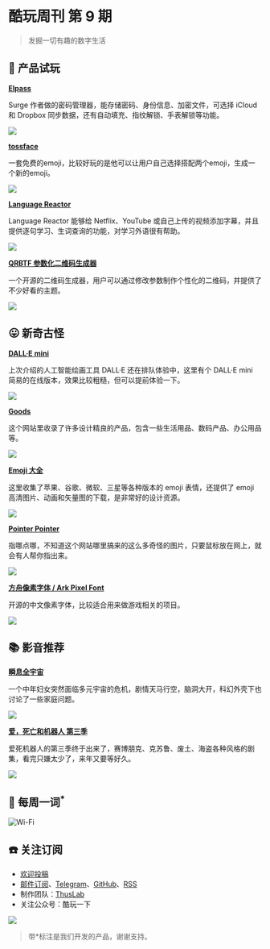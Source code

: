 # 酷玩周刊 第 9 期

> 发掘一切有趣的数字生活

## 🚀 产品试玩

**[Elpass](https://elpass.app/)**

Surge 作者做的密码管理器，能存储密码、身份信息、加密文件，可选择 iCloud 和 Dropbox 同步数据，还有自动填充、指纹解锁、手表解锁等功能。

![](./asset/2022/img2022052601.png)

**[tossface](https://toss.im/tossface/myemoji)**

一套免费的emoji，比较好玩的是他可以让用户自己选择搭配两个emoji，生成一个新的emoji。

![](./asset/2022/img2022052602.png)

**[Language Reactor](https://www.languagereactor.com/)**

Language Reactor 能够给 Netflix、YouTube 或自己上传的视频添加字幕，并且提供逐句学习、生词查询的功能，对学习外语很有帮助。

![](./asset/2022/img2022052603.png)

**[QRBTF 参数化二维码生成器](https://qrbtf.com/)**

一个开源的二维码生成器，用户可以通过修改参数制作个性化的二维码，并提供了不少好看的主题。

![](./asset/2022/img2022052604.png)

## 😛 新奇古怪

**[DALL·E mini](https://huggingface.co/spaces/dalle-mini/dalle-mini)**

上次介绍的人工智能绘画工具 DALL·E 还在排队体验中，这里有个 DALL·E mini 简易的在线版本，效果比较粗糙，但可以提前体验一下。

![](./asset/2022/img2022052605.png)

**[Goods](https://goods.wtf/)**

这个网站里收录了许多设计精良的产品，包含一些生活用品、数码产品、办公用品等。

![](./asset/2022/img2022052606.png)

**[Emoji 大全](https://www.emojiall.com/zh-hans)**

这里收集了苹果、谷歌、微软、三星等各种版本的 emoji 表情，还提供了 emoji 高清图片、动画和矢量图的下载，是非常好的设计资源。

![](./asset/2022/img2022052607.png)

**[Pointer Pointer](https://pointerpointer.com/)**

指哪点哪，不知道这个网站哪里搞来的这么多奇怪的图片，只要鼠标放在网上，就会有人帮你指出来。

![](./asset/2022/img2022052608.png)

**[方舟像素字体 / Ark Pixel Font](https://github.com/TakWolf/ark-pixel-font)**

开源的中文像素字体，比较适合用来做游戏相关的项目。

![](./asset/2022/img2022052609.png)

## 📚 影音推荐

**[瞬息全宇宙](https://movie.douban.com/subject/30314848/)**

一个中年妇女突然面临多元宇宙的危机，剧情天马行空，脑洞大开，科幻外壳下也讨论了一些家庭问题。

![](./asset/2022/img2022052610.webp)

**[爱，死亡和机器人 第三季](https://movie.douban.com/subject/35436582/)**

爱死机器人的第三季终于出来了，赛博朋克、克苏鲁、废土、海盗各种风格的剧集，看完只嫌太少了，来年又要等好久。

![](./asset/2022/img2022052611.webp)

## 📝 每周一词<sup>\*</sup>

![Wi-Fi](./asset/2022/img2022052612.png)

## ☎️ 关注订阅

- [欢迎投稿](https://wj.qq.com/s2/9741038/c74e/)
- [邮件订阅](https://www.getrevue.co/profile/coldplay-weekly)、[Telegram](https://t.me/ColdplayWeekly)、[GitHub](https://github.com/lvwzhen/coldplay-weekly)、[RSS](https://rsshub.app/telegram/channel/ColdplayWeekly)
- 制作团队：[ThusLab](https://thuscn.com/lab/)
- 关注公众号：酷玩一下

![](asset/2022/img2022022203.jpg)

> 带\*标注是我们开发的产品，谢谢支持。

